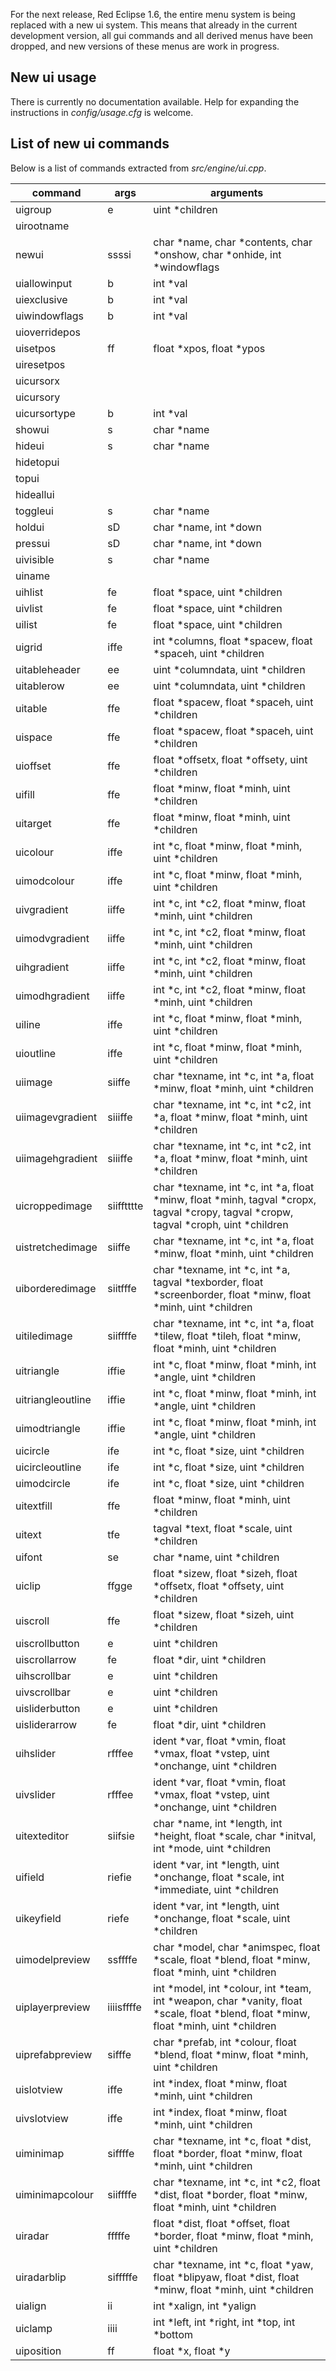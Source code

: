 For the next release, Red Eclipse 1.6, the entire menu system is being replaced with a new ui system. This means that already in the current development version, all gui commands and all derived menus have been dropped, and new versions of these menus are work in progress.

## New ui usage

There is currently no documentation available. Help for expanding the instructions in *config/usage.cfg* is welcome.

## List of new ui commands

Below is a list of commands extracted from *src/engine/ui.cpp*.

| command           | args       | arguments                                                                                                                                     |
|-------------------|------------|-----------------------------------------------------------------------------------------------------------------------------------------------|
| uigroup           | e          | uint \*children                                                                                                                               |
| uirootname        |            |                                                                                                                                               |
| newui             | ssssi      | char \*name, char \*contents, char \*onshow, char \*onhide, int \*windowflags                                                                 |
| uiallowinput      | b          | int \*val                                                                                                                                     |
| uiexclusive       | b          | int \*val                                                                                                                                     |
| uiwindowflags     | b          | int \*val                                                                                                                                     |
| uioverridepos     |            |                                                                                                                                               |
| uisetpos          | ff         | float \*xpos, float \*ypos                                                                                                                    |
| uiresetpos        |            |                                                                                                                                               |
| uicursorx         |            |                                                                                                                                               |
| uicursory         |            |                                                                                                                                               |
| uicursortype      | b          | int \*val                                                                                                                                     |
| showui            | s          | char \*name                                                                                                                                   |
| hideui            | s          | char \*name                                                                                                                                   |
| hidetopui         |            |                                                                                                                                               |
| topui             |            |                                                                                                                                               |
| hideallui         |            |                                                                                                                                               |
| toggleui          | s          | char \*name                                                                                                                                   |
| holdui            | sD         | char \*name, int \*down                                                                                                                       |
| pressui           | sD         | char \*name, int \*down                                                                                                                       |
| uivisible         | s          | char \*name                                                                                                                                   |
| uiname            |            |                                                                                                                                               |
| uihlist           | fe         | float \*space, uint \*children                                                                                                                |
| uivlist           | fe         | float \*space, uint \*children                                                                                                                |
| uilist            | fe         | float \*space, uint \*children                                                                                                                |
| uigrid            | iffe       | int \*columns, float \*spacew, float \*spaceh, uint \*children                                                                                |
| uitableheader     | ee         | uint \*columndata, uint \*children                                                                                                            |
| uitablerow        | ee         | uint \*columndata, uint \*children                                                                                                            |
| uitable           | ffe        | float \*spacew, float \*spaceh, uint \*children                                                                                               |
| uispace           | ffe        | float \*spacew, float \*spaceh, uint \*children                                                                                               |
| uioffset          | ffe        | float \*offsetx, float \*offsety, uint \*children                                                                                             |
| uifill            | ffe        | float \*minw, float \*minh, uint \*children                                                                                                   |
| uitarget          | ffe        | float \*minw, float \*minh, uint \*children                                                                                                   |
| uicolour          | iffe       | int \*c, float \*minw, float \*minh, uint \*children                                                                                          |
| uimodcolour       | iffe       | int \*c, float \*minw, float \*minh, uint \*children                                                                                          |
| uivgradient       | iiffe      | int \*c, int \*c2, float \*minw, float \*minh, uint \*children                                                                                |
| uimodvgradient    | iiffe      | int \*c, int \*c2, float \*minw, float \*minh, uint \*children                                                                                |
| uihgradient       | iiffe      | int \*c, int \*c2, float \*minw, float \*minh, uint \*children                                                                                |
| uimodhgradient    | iiffe      | int \*c, int \*c2, float \*minw, float \*minh, uint \*children                                                                                |
| uiline            | iffe       | int \*c, float \*minw, float \*minh, uint \*children                                                                                          |
| uioutline         | iffe       | int \*c, float \*minw, float \*minh, uint \*children                                                                                          |
| uiimage           | siiffe     | char \*texname, int \*c, int \*a, float \*minw, float \*minh, uint \*children                                                                 |
| uiimagevgradient  | siiiffe    | char \*texname, int \*c, int \*c2, int \*a, float \*minw, float \*minh, uint \*children                                                       |
| uiimagehgradient  | siiiffe    | char \*texname, int \*c, int \*c2, int \*a, float \*minw, float \*minh, uint \*children                                                       |
| uicroppedimage    | siifftttte | char \*texname, int \*c, int \*a, float \*minw, float \*minh, tagval \*cropx, tagval \*cropy, tagval \*cropw, tagval \*croph, uint \*children |
| uistretchedimage  | siiffe     | char \*texname, int \*c, int \*a, float \*minw, float \*minh, uint \*children                                                                 |
| uiborderedimage   | siitfffe   | char \*texname, int \*c, int \*a, tagval \*texborder, float \*screenborder, float \*minw, float \*minh, uint \*children                       |
| uitiledimage      | siiffffe   | char \*texname, int \*c, int \*a, float \*tilew, float \*tileh, float \*minw, float \*minh, uint \*children                                   |
| uitriangle        | iffie      | int \*c, float \*minw, float \*minh, int \*angle, uint \*children                                                                             |
| uitriangleoutline | iffie      | int \*c, float \*minw, float \*minh, int \*angle, uint \*children                                                                             |
| uimodtriangle     | iffie      | int \*c, float \*minw, float \*minh, int \*angle, uint \*children                                                                             |
| uicircle          | ife        | int \*c, float \*size, uint \*children                                                                                                        |
| uicircleoutline   | ife        | int \*c, float \*size, uint \*children                                                                                                        |
| uimodcircle       | ife        | int \*c, float \*size, uint \*children                                                                                                        |
| uitextfill        | ffe        | float \*minw, float \*minh, uint \*children                                                                                                   |
| uitext            | tfe        | tagval \*text, float \*scale, uint \*children                                                                                                 |
| uifont            | se         | char \*name, uint \*children                                                                                                                  |
| uiclip            | ffgge      | float \*sizew, float \*sizeh, float \*offsetx, float \*offsety, uint \*children                                                               |
| uiscroll          | ffe        | float \*sizew, float \*sizeh, uint \*children                                                                                                 |
| uiscrollbutton    | e          | uint \*children                                                                                                                               |
| uiscrollarrow     | fe         | float \*dir, uint \*children                                                                                                                  |
| uihscrollbar      | e          | uint \*children                                                                                                                               |
| uivscrollbar      | e          | uint \*children                                                                                                                               |
| uisliderbutton    | e          | uint \*children                                                                                                                               |
| uisliderarrow     | fe         | float \*dir, uint \*children                                                                                                                  |
| uihslider         | rfffee     | ident \*var, float \*vmin, float \*vmax, float \*vstep, uint \*onchange, uint \*children                                                      |
| uivslider         | rfffee     | ident \*var, float \*vmin, float \*vmax, float \*vstep, uint \*onchange, uint \*children                                                      |
| uitexteditor      | siifsie    | char \*name, int \*length, int \*height, float \*scale, char \*initval, int \*mode, uint \*children                                           |
| uifield           | riefie     | ident \*var, int \*length, uint \*onchange, float \*scale, int \*immediate, uint \*children                                                   |
| uikeyfield        | riefe      | ident \*var, int \*length, uint \*onchange, float \*scale, uint \*children                                                                    |
| uimodelpreview    | ssffffe    | char \*model, char \*animspec, float \*scale, float \*blend, float \*minw, float \*minh, uint \*children                                      |
| uiplayerpreview   | iiiisffffe | int \*model, int \*colour, int \*team, int \*weapon, char \*vanity, float \*scale, float \*blend, float \*minw, float \*minh, uint \*children |
| uiprefabpreview   | sifffe     | char \*prefab, int \*colour, float \*blend, float \*minw, float \*minh, uint \*children                                                       |
| uislotview        | iffe       | int \*index, float \*minw, float \*minh, uint \*children                                                                                      |
| uivslotview       | iffe       | int \*index, float \*minw, float \*minh, uint \*children                                                                                      |
| uiminimap         | siffffe    | char \*texname, int \*c, float \*dist, float \*border, float \*minw, float \*minh, uint \*children                                            |
| uiminimapcolour   | siiffffe   | char \*texname, int \*c, int \*c2, float \*dist, float \*border, float \*minw, float \*minh, uint \*children                                  |
| uiradar           | fffffe     | float \*dist, float \*offset, float \*border, float \*minw, float \*minh, uint \*children                                                     |
| uiradarblip       | sifffffe   | char \*texname, int \*c, float \*yaw, float \*blipyaw, float \*dist, float \*minw, float \*minh, uint \*children                              |
| uialign           | ii         | int \*xalign, int \*yalign                                                                                                                    |
| uiclamp           | iiii       | int \*left, int \*right, int \*top, int \*bottom                                                                                              |
| uiposition        | ff         | float \*x, float \*y                                                                                                                          |


